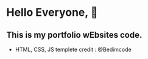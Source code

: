 # Hello Everyone, 👋
## This is my portfolio wEbsites code.
- HTML, CSS, JS
templete credit : @Bedimcode
